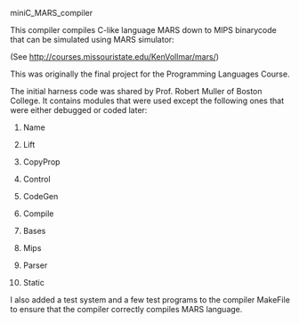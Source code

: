miniC_MARS_compiler

This compiler compiles C-like language MARS down to MIPS binarycode that can be simulated using MARS simulator:

(See http://courses.missouristate.edu/KenVollmar/mars/)

This was originally the final project for the Programming Languages Course. 

The initial harness code was shared by Prof. Robert Muller of Boston College. It contains modules that were used except the following ones that were either debugged or coded later:

1. Name
2. Lift
3. CopyProp
4. Control
5. CodeGen

1. Compile
2. Bases
3. Mips
4. Parser
5. Static

I also added a test system and a few test programs to the compiler MakeFile to ensure that the compiler correctly compiles MARS language. 


